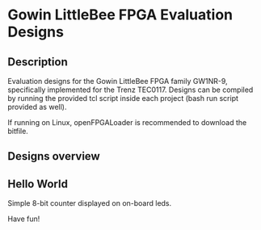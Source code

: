 # Gowin LittleBee FPGA Evaluation Designs

## Description
Evaluation designs for the Gowin LittleBee FPGA family GW1NR-9, specifically implemented for the Trenz TEC0117.
Designs can be compiled by running the provided tcl script inside each project (bash run script provided as well).

If running on Linux, openFPGALoader is recommended to download the bitfile.

## Designs overview

## Hello World
Simple 8-bit counter displayed on on-board leds.

Have fun!

